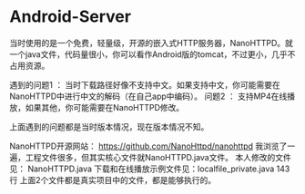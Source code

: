 # Android-Server


当时使用的是一个免费，轻量级，开源的嵌入式HTTP服务器，NanoHTTPD。就一个java文件，代码量很小，你可以看作Android版的tomcat，不过更小，几乎不占用资源。
    
遇到的问题1 ： 当时下载路径好像不支持中文。如果支持中文，你可能需要在NanoHTTPD中进行中文的解码（在自己app中编码）。
     问题2 ： 支持MP4在线播放，如果其他，你可能需要在NanoHTTPD修改。

上面遇到的问题都是当时版本情况，现在版本情况不知。
         
NanoHTTPD开源网站： https://github.com/NanoHttpd/nanohttpd 我浏览了一遍，工程文件很多，但其实核心文件就NanoHTTPD.java文件。
本人修改的文件见：   NanoHTTPD.java
下载和在线播放示例文件见：localfile_private.java 143行
上面2个文件都是真实项目中的文件，都是能够执行的。
